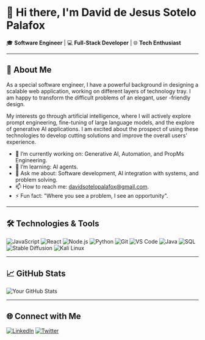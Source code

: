 # 👋 Hi there, I'm David de Jesus Sotelo Palafox

🎓 **Software Engineer** | 💻 **Full-Stack Developer** | 🌐 **Tech Enthusiast**

---

## 🚀 About Me

As a special software engineer, I have a powerful background in designing a scalable web application, working on different layers of technology tray.
I am happy to transform the difficult problems of an elegant, user -friendly design.

My interests go through artificial intelligence, where I will actively explore prompt engineering, fine-tuning of large language models, and the explore of generative AI applications. I am excited about the prospect of using these technologies to develop cutting solutions and improve the overall users' experience.

- 🔭 I’m currently working on: Generative AI, Automation, and PropMs Engineering.
- 🌱 I’m learning: AI agents.
- 💬 Ask me about: Software development, AI integration with systems, and problem solving.
- 📫 How to reach me: davidsotelopalafox@gmail.com.
- ⚡ Fun fact: "Where you see a problem, I see an opportunity".

---

## 🛠️ Technologies & Tools

![JavaScript](https://img.shields.io/badge/-JavaScript-black?style=flat-square&logo=javascript)
![React](https://img.shields.io/badge/-React-black?style=flat-square&logo=react)
![Node.js](https://img.shields.io/badge/-Node.js-black?style=flat-square&logo=node.js)
![Python](https://img.shields.io/badge/-Python-black?style=flat-square&logo=python)
![Git](https://img.shields.io/badge/-Git-black?style=flat-square&logo=git)
![VS Code](https://img.shields.io/badge/-VS%20Code-black?style=flat-square&logo=visual-studio-code)
![Java](https://img.shields.io/badge/-Java-black?style=flat-square&logo=openjdk)
![SQL](https://img.shields.io/badge/-SQL-black?style=flat-square&logo=mysql)
![Stable Diffusion](https://img.shields.io/badge/-Stable%20Diffusion-black?style=flat-square)
![Kali Linux](https://img.shields.io/badge/-Kali%20Linux-black?style=flat-square&logo=kalilinux)


---

## 📈 GitHub Stats

![Your GitHub Stats](https://github-readme-stats.vercel.app/api?username=eldeividxy&show_icons=true&theme=radical)

---

## 🌐 Connect with Me

[![LinkedIn](https://img.shields.io/badge/-LinkedIn-blue?style=flat-square&logo=Linkedin&logoColor=white&link=https://www.linkedin.com/in/tu_usuario/)](https://www.linkedin.com/in/davidsotelo/)
[![Twitter](https://img.shields.io/badge/-Twitter-blue?style=flat-square&logo=Twitter&logoColor=white&link=https://twitter.com/tu_usuario)](https://twitter.com/davidsopx)
